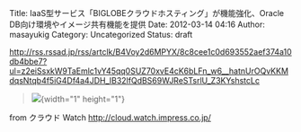 Title: IaaS型サービス「BIGLOBEクラウドホスティング」が機能強化、Oracle DB向け環境やイメージ共有機能を提供
Date: 2012-03-14 04:16
Author: masayukig
Category: Uncategorized
Status: draft

<http://rss.rssad.jp/rss/artclk/B4Voy2d6MPYX/8c8cee1c0d693552aef374a10db4bbe7?ul=z2eiSsxkW9TaEmlc1vY45qq0SUZ70xvE4cK6bLFn_w6__hatnUrOQvKKMdqsNtqb4f5iG4Df4a4JDH_IB32lfQdBS69WJReSTsrlU_Z3KYshstcLc>  
  
  

> ![](http://rss.rssad.jp/rss/artimg/B4Voy2d6MPYX/8c8cee1c0d693552aef374a10db4bbe7){width="1"
> height="1"}

  
  
from クラウド Watch <http://cloud.watch.impress.co.jp/>
